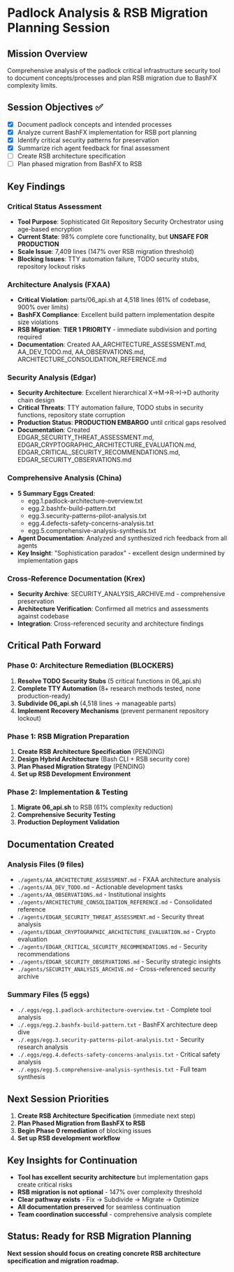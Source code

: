 # Padlock Analysis & RSB Migration Planning Session

## Mission Overview
Comprehensive analysis of the padlock critical infrastructure security tool to document concepts/processes and plan RSB migration due to BashFX complexity limits.

## Session Objectives ✅
- [x] Document padlock concepts and intended processes
- [x] Analyze current BashFX implementation for RSB port planning  
- [x] Identify critical security patterns for preservation
- [x] Summarize rich agent feedback for final assessment
- [ ] Create RSB architecture specification
- [ ] Plan phased migration from BashFX to RSB

## Key Findings

### Critical Status Assessment
- **Tool Purpose**: Sophisticated Git Repository Security Orchestrator using age-based encryption
- **Current State**: 98% complete core functionality, but **UNSAFE FOR PRODUCTION**
- **Scale Issue**: 7,409 lines (147% over RSB migration threshold)
- **Blocking Issues**: TTY automation failure, TODO security stubs, repository lockout risks

### Architecture Analysis (FXAA)
- **Critical Violation**: parts/06_api.sh at 4,518 lines (61% of codebase, 900% over limits)
- **BashFX Compliance**: Excellent build pattern implementation despite size violations
- **RSB Migration**: **TIER 1 PRIORITY** - immediate subdivision and porting required
- **Documentation**: Created AA_ARCHITECTURE_ASSESSMENT.md, AA_DEV_TODO.md, AA_OBSERVATIONS.md, ARCHITECTURE_CONSOLIDATION_REFERENCE.md

### Security Analysis (Edgar)
- **Security Architecture**: Excellent hierarchical X→M→R→I→D authority chain design
- **Critical Threats**: TTY automation failure, TODO stubs in security functions, repository state corruption
- **Production Status**: **PRODUCTION EMBARGO** until critical gaps resolved
- **Documentation**: Created EDGAR_SECURITY_THREAT_ASSESSMENT.md, EDGAR_CRYPTOGRAPHIC_ARCHITECTURE_EVALUATION.md, EDGAR_CRITICAL_SECURITY_RECOMMENDATIONS.md, EDGAR_SECURITY_OBSERVATIONS.md

### Comprehensive Analysis (China)
- **5 Summary Eggs Created**: 
  - egg.1.padlock-architecture-overview.txt
  - egg.2.bashfx-build-pattern.txt  
  - egg.3.security-patterns-pilot-analysis.txt
  - egg.4.defects-safety-concerns-analysis.txt
  - egg.5.comprehensive-analysis-synthesis.txt
- **Agent Documentation**: Analyzed and synthesized rich feedback from all agents
- **Key Insight**: "Sophistication paradox" - excellent design undermined by implementation gaps

### Cross-Reference Documentation (Krex)
- **Security Archive**: SECURITY_ANALYSIS_ARCHIVE.md - comprehensive preservation
- **Architecture Verification**: Confirmed all metrics and assessments against codebase
- **Integration**: Cross-referenced security and architecture findings

## Critical Path Forward

### Phase 0: Architecture Remediation (BLOCKERS)
1. **Resolve TODO Security Stubs** (5 critical functions in 06_api.sh)
2. **Complete TTY Automation** (8+ research methods tested, none production-ready)
3. **Subdivide 06_api.sh** (4,518 lines → manageable parts)
4. **Implement Recovery Mechanisms** (prevent permanent repository lockout)

### Phase 1: RSB Migration Preparation
1. **Create RSB Architecture Specification** (PENDING)
2. **Design Hybrid Architecture** (Bash CLI + RSB security core)
3. **Plan Phased Migration Strategy** (PENDING)
4. **Set up RSB Development Environment**

### Phase 2: Implementation & Testing
1. **Migrate 06_api.sh** to RSB (61% complexity reduction)
2. **Comprehensive Security Testing**
3. **Production Deployment Validation**

## Documentation Created

### Analysis Files (9 files)
- `./agents/AA_ARCHITECTURE_ASSESSMENT.md` - FXAA architecture analysis
- `./agents/AA_DEV_TODO.md` - Actionable development tasks
- `./agents/AA_OBSERVATIONS.md` - Institutional insights  
- `./agents/ARCHITECTURE_CONSOLIDATION_REFERENCE.md` - Consolidated reference
- `./agents/EDGAR_SECURITY_THREAT_ASSESSMENT.md` - Security threat analysis
- `./agents/EDGAR_CRYPTOGRAPHIC_ARCHITECTURE_EVALUATION.md` - Crypto evaluation
- `./agents/EDGAR_CRITICAL_SECURITY_RECOMMENDATIONS.md` - Security recommendations
- `./agents/EDGAR_SECURITY_OBSERVATIONS.md` - Security strategic insights
- `./agents/SECURITY_ANALYSIS_ARCHIVE.md` - Cross-referenced security archive

### Summary Files (5 eggs)
- `./.eggs/egg.1.padlock-architecture-overview.txt` - Complete tool analysis
- `./.eggs/egg.2.bashfx-build-pattern.txt` - BashFX architecture deep dive
- `./.eggs/egg.3.security-patterns-pilot-analysis.txt` - Security research analysis
- `./.eggs/egg.4.defects-safety-concerns-analysis.txt` - Critical safety analysis
- `./.eggs/egg.5.comprehensive-analysis-synthesis.txt` - Full team synthesis

## Next Session Priorities

1. **Create RSB Architecture Specification** (immediate next step)
2. **Plan Phased Migration from BashFX to RSB** 
3. **Begin Phase 0 remediation** of blocking issues
4. **Set up RSB development workflow**

## Key Insights for Continuation

- **Tool has excellent security architecture** but implementation gaps create critical risks
- **RSB migration is not optional** - 147% over complexity threshold  
- **Clear pathway exists** - Fix → Subdivide → Migrate → Optimize
- **All documentation preserved** for seamless continuation
- **Team coordination successful** - comprehensive analysis complete

## Status: Ready for RSB Migration Planning
**Next session should focus on creating concrete RSB architecture specification and migration roadmap.**